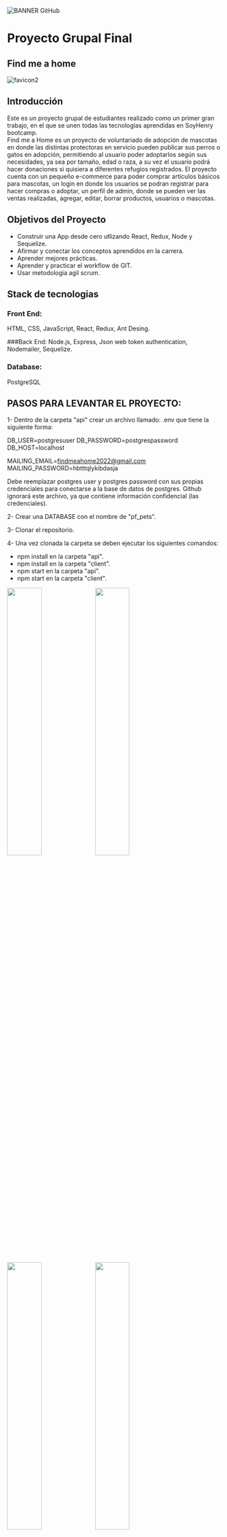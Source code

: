 ![BANNER GitHub](https://user-images.githubusercontent.com/107566606/205789405-74f56184-0fda-4e43-88dc-8a3e3e92b82f.png)


# Proyecto Grupal Final
## Find me a home
![favicon2](https://user-images.githubusercontent.com/107566606/205792750-52641efa-6849-4d9e-a485-8940f7806c0d.jpg)

## Introducción
Este es un proyecto grupal de estudiantes realizado como un primer gran trabajo, en el que se unen todas las tecnologías aprendidas en SoyHenry bootcamp.<br>
Find me a Home es un proyecto de voluntariado de adopción de mascotas en donde las distintas protectoras en servicio pueden publicar sus perros o gatos en adopción, permitiendo al
usuario poder adoptarlos según sus necesidades, ya sea por tamaño, edad o raza, a su vez el usuario podrá hacer donaciones si quisiera a diferentes refugios registrados.
El proyecto cuenta con un pequeño e-commerce para poder comprar artículos básicos para mascotas, un login en donde los usuarios se podran registrar para hacer compras o adoptar, un perfil de admin, donde se pueden ver las ventas realizadas, agregar, editar, borrar productos, usuarios o mascotas.


## Objetivos del Proyecto

- Construir una App desde cero utlizando React, Redux, Node y Sequelize.
- Afirmar y conectar los conceptos aprendidos en la carrera.
- Aprender mejores prácticas.
- Aprender y practicar el workflow de GIT.
- Usar metodologia agil scrum.

## Stack de tecnologias

### Front End: 
HTML, CSS, JavaScript, React, Redux, Ant Desing.

###Back End:
Node.js, Express, Json web token authentication, Nodemailer, Sequelize.

### Database:
PostgreSQL


## PASOS PARA LEVANTAR EL PROYECTO:

1- Dentro de la carpeta "api" crear un archivo llamado: .env que tiene la siguiente forma:

DB_USER=postgresuser
DB_PASSWORD=postgrespassword
DB_HOST=localhost

MAILING_EMAIL=findmeahome2022@gmail.com
MAILING_PASSWORD=hbtttqlykibdasja

Debe reemplazar postgres user y postgres password con sus propias credenciales para conectarse a la base de datos de postgres. Github ignorará este archivo, ya que contiene información confidencial (las credenciales).

2- Crear una DATABASE con el nombre de "pf_pets".

3- Clonar el repositorio.

4- Una vez clonada la carpeta se deben ejecutar los siguientes comandos:

  - npm install en la carpeta "api".
  - npm install en la carpeta  "client".
  - npm start en la carpeta "api".
  - npm start en la carpeta  "client".
   

<img src="https://user-images.githubusercontent.com/107566606/205778315-156d5485-4f58-4dd6-8384-6ad5e5d46ea2.png" width="40%" height="40%"  />            <img src="https://user-images.githubusercontent.com/107566606/205778329-3f1861a8-4a0a-4433-841c-69c56419a426.png" width="40%" height="40%"  />

<img src="https://user-images.githubusercontent.com/107566606/205778345-2e2467e9-1a46-4f86-9134-b4601efa0481.png" width="40%" height="40%"  />           <img src="https://user-images.githubusercontent.com/107566606/205778352-73bbd211-1e4f-4d25-a151-4941e23aaa96.png" width="40%" height="40%"  />

<img src="https://user-images.githubusercontent.com/107566606/205778361-5227d17f-3aca-4c71-87bd-6fc144d5e757.png" width="40%" height="40%"  />          <img src="https://user-images.githubusercontent.com/107566606/205778363-d62271e2-582e-45ea-9e24-887b1caf311a.png" width="40%" height="40%"  />

<img src="https://user-images.githubusercontent.com/107566606/205778368-fb0950e0-0598-4cc0-a85a-ce455f1287a1.png" width="40%" height="40%"  />
